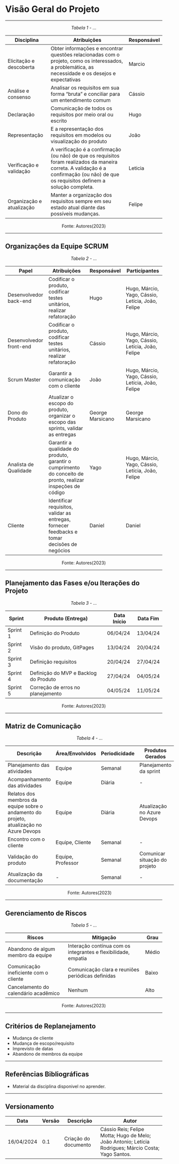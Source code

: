 # Visão Geral do Projeto

---

<center style="margin: 0 auto; width: fit-content;">

_Tabela 1 - ..._

| Disciplina              | Atribuições                                                                                                    | Responsável |
|-------------------------|----------------------------------------------------------------------------------------------------------------|-------------|
| Elicitação e descoberta| Obter informações e encontrar questões relacionadas com o projeto, como os interessados, a problemática, as necessidade e os desejos e expectativas | Marcio      |
| Análise e consenso     | Analisar os requisitos em sua forma “bruta” e conciliar para um entendimento comum                             | Cássio      |
| Declaração             | Comunicação de todos os requisitos por meio oral ou escrito                                                     | Hugo        |
| Representação          | E a representação dos requisitos em modelos ou visualização do produto                                          | João        |
| Verificação e validação| A verificação é a confirmação (ou não) de que os requisitos foram realizados da maneira correta. A validação é a confirmação (ou não) de que os requisitos definem a solução completa. | Leticia     |
| Organização e atualização| Manter a organização dos requisitos sempre em seu estado atual diante das possíveis mudanças.                  | Felipe      |

Fonte: Autores(2023)
</center>

---

## Organizações da Equipe SCRUM

<center style="margin: 0 auto; width: fit-content;">

_Tabela 2 - ..._

| Papel                  | Atribuições                                                             | Responsável     | Participantes                               |
|------------------------|-------------------------------------------------------------------------|-----------------|---------------------------------------------|
| Desenvolvedor back-end| Codificar o produto, codificar testes unitários, realizar refatoração  | Hugo            | Hugo, Márcio, Yago, Cássio, Letícia, João, Felipe |
| Desenvolvedor front-end| Codificar o produto, codificar testes unitários, realizar refatoração| Cássio          | Hugo, Márcio, Yago, Cássio, Letícia, João, Felipe |
| Scrum Master           | Garantir a comunicação com o cliente                                    | João            | Hugo, Márcio, Yago, Cássio, Letícia, João, Felipe |
| Dono do Produto        | Atualizar o escopo do produto, organizar o escopo das sprints, validar as entregas | George Marsicano| George Marsicano                            |
| Analista de Qualidade  | Garantir a qualidade do produto, garantir o cumprimento do conceito de pronto, realizar inspeções de código | Yago | Hugo, Márcio, Yago, Cássio, Letícia, João, Felipe |
| Cliente                | Identificar requisitos, validar as entregas, fornecer feedbacks e tomar decisões de negócios | Daniel   | Daniel                                      |

Fonte: Autores(2023)
</center>

---

## Planejamento das Fases e/ou Iterações do Projeto

<center style="margin: 0 auto; width: fit-content;">

_Tabela 3 - ..._

| Sprint  | Produto (Entrega)                   | Data Início | Data Fim  |
|---------|------------------------------------|-------------|-----------|
| Sprint 1| Definição do Produto               | 06/04/24    | 13/04/24  |
| Sprint 2| Visão do produto, GitPages         | 13/04/24    | 20/04/24  |
| Sprint 3| Definição requisitos               | 20/04/24    | 27/04/24  |
| Sprint 4| Definição do MVP e Backlog do Produto | 27/04/24 | 04/05/24  |
| Sprint 5| Correção de erros no planejamento | 04/05/24    | 11/05/24  |

Fonte: Autores(2023)
</center>

---

## Matriz de Comunicação

<center style="margin: 0 auto; width: fit-content;">

_Tabela 4 - ..._

| Descrição                       | Área/Envolvidos  | Periodicidade | Produtos Gerados                              |
|---------------------------------|------------------|---------------|----------------------------------------------|
| Planejamento das atividades     | Equipe           | Semanal       | Planejamento da sprint                        |
| Acompanhamento das atividades   | Equipe           | Diária        | -                                            |
| Relatos dos membros da equipe sobre o andamento do projeto, atualização no Azure Devops | Equipe | Diária | Atualização no Azure Devops |
| Encontro com o cliente          | Equipe, Cliente  | Semanal       | -                                            |
| Validação do produto            | Equipe, Professor| Semanal       | Comunicar situação do projeto                |
| Atualização da documentação     | -                | Semanal       | -                                            |

Fonte: Autores(2023)
</center>

---

## Gerenciamento de Riscos

<center style="margin: 0 auto; width: fit-content;">

_Tabela 5 - ..._

| Riscos                                   | Mitigação                                    | Grau   |
|------------------------------------------|----------------------------------------------|--------|
| Abandono de algum membro da equipe       | Interação contínua com os integrantes e flexibilidade, empatia | Médio  |
| Comunicação ineficiente com o cliente    | Comunicação clara e reuniões periódicas definidas | Baixo  |
| Cancelamento do calendário acadêmico    | Nenhum                                       | Alto   |

Fonte: Autores(2023)
</center>

---

## Critérios de Replanejamento

* Mudança de cliente
* Mudança de escopo/requisito
* Imprevisto de datas
* Abandono de membros da equipe

---

## Referências Bibliográficas

* Material da disciplina disponivel no aprender.

<div style="margin: 0 auto; width: fit-content;">

---

## Versionamento

| Data       | Versão | Descrição            | Autor                                                                                                |
|------------|--------|----------------------|------------------------------------------------------------------------------------------------------|
| 16/04/2024 | 0.1    | Criação do documento | Cássio Reis; Felipe Motta; Hugo de Melo; João Antonio; Letícia Rodrigues; Márcio Costa; Yago Santos. |

</div>
